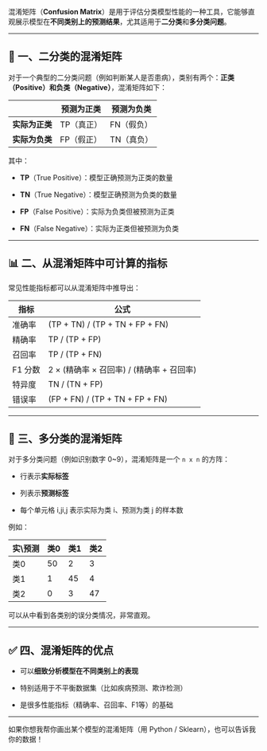 混淆矩阵（**Confusion Matrix**）是用于评估分类模型性能的一种工具，它能够直观展示模型在**不同类别上的预测结果**，尤其适用于**二分类**和**多分类问题**。

---

## 🧮 一、二分类的混淆矩阵

对于一个典型的二分类问题（例如判断某人是否患病），类别有两个：**正类（Positive）**和**负类（Negative）**，混淆矩阵如下：

| |**预测为正类**|**预测为负类**|
|---|---|---|
|**实际为正类**|TP（真正）|FN（假负）|
|**实际为负类**|FP（假正）|TN（真负）|

其中：

- **TP**（True Positive）：模型正确预测为正类的数量
    
- **TN**（True Negative）：模型正确预测为负类的数量
    
- **FP**（False Positive）：实际为负类但被预测为正类
    
- **FN**（False Negative）：实际为正类但被预测为负类
    

---

## 📊 二、从混淆矩阵中可计算的指标

常见性能指标都可以从混淆矩阵中推导出：

|指标|公式|
|---|---|
|准确率|(TP + TN) / (TP + TN + FP + FN)|
|精确率|TP / (TP + FP)|
|召回率|TP / (TP + FN)|
|F1 分数|2 × (精确率 × 召回率) / (精确率 + 召回率)|
|特异度|TN / (TN + FP)|
|错误率|(FP + FN) / (TP + TN + FP + FN)|

---

## 🔢 三、多分类的混淆矩阵

对于多分类问题（例如识别数字 0~9），混淆矩阵是一个 `n x n` 的方阵：

- 行表示**实际标签**
    
- 列表示**预测标签**
    
- 每个单元格 i,ji,j 表示实际为类 i、预测为类 j 的样本数
    

例如：

|实\预测|类0|类1|类2|
|---|---|---|---|
|类0|50|2|3|
|类1|1|45|4|
|类2|0|3|47|

可以从中看到各类别的误分类情况，非常直观。

---

## ✅ 四、混淆矩阵的优点

- 可以**细致分析模型在不同类别上的表现**
    
- 特别适用于不平衡数据集（比如疾病预测、欺诈检测）
    
- 是很多性能指标（精确率、召回率、F1等）的基础
    

---

如果你想我帮你画出某个模型的混淆矩阵（用 Python / Sklearn），也可以告诉我你的数据！